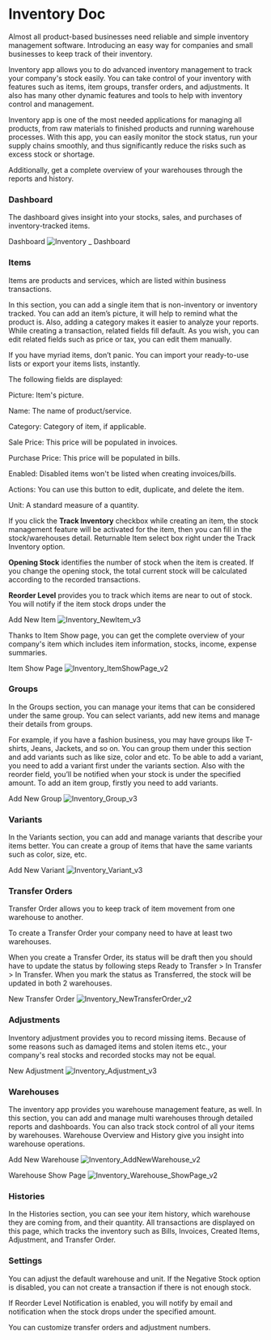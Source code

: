 # Inventory Doc

Almost all product-based businesses need reliable and simple inventory management software. Introducing an easy way for companies and small businesses to keep track of their inventory.

Inventory app allows you to do advanced inventory management to track your company's stock easily. You can take control of your inventory with features such as items, item groups, transfer orders, and adjustments. It also has many other dynamic features and tools to help with inventory control and management.

Inventory app is one of the most needed applications for managing all products, from raw materials to finished products and running warehouse processes. With this app, you can easily monitor the stock status, run your supply chains smoothly, and thus significantly reduce the risks such as excess stock or shortage.

Additionally, get a complete overview of your warehouses through the reports and history.

### Dashboard

The dashboard gives insight into your stocks, sales, and purchases of inventory-tracked items.

Dashboard
![Inventory _ Dashboard](https://user-images.githubusercontent.com/81233281/141702964-c90cf57f-9fe3-4ca4-a014-49ba06ddbd8b.gif)


### Items

Items are products and services, which are listed within business transactions.

In this section, you can add a single item that is non-inventory or inventory tracked.  You can add an item’s picture, it will help to remind what the product is. Also, adding a category makes it easier to analyze your reports. While creating a transaction, related fields fill default. As you wish, you can edit related fields such as price or tax, you can edit them manually.

If you have myriad items, don’t panic. You can import your ready-to-use lists or export your items lists, instantly.

The following fields are displayed:

Picture: Item's picture.

Name: The name of product/service.

Category: Category of item, if applicable.

Sale Price: This price will be populated in invoices.

Purchase Price: This price will be populated in bills.

Enabled: Disabled items won't be listed when creating invoices/bills.

Actions: You can use this button to edit, duplicate, and delete the item.

Unit: A standard measure of a quantity.

If you click the **Track Inventory** checkbox while creating an item, the stock management feature will be activated for the item, then you can fill in the stock/warehouses detail. Returnable Item select box right under the Track Inventory option.

**Opening Stock** identifies the number of stock when the item is created. If you change the opening stock, the total current stock will be calculated according to the recorded transactions.

**Reorder Level** provides you to track which items are near to out of stock. You will notify if the item stock drops under the

Add New Item
![Inventory_NewItem_v3](https://user-images.githubusercontent.com/81233281/141702834-8b444529-48ec-4823-af08-60487100e766.gif)

Thanks to Item Show page, you can get the complete overview of your company's item which includes item information, stocks, income, expense summaries.

Item Show Page
![Inventory_ItemShowPage_v2](https://user-images.githubusercontent.com/81233281/141702843-e7e011ca-e3d0-4dae-aba6-fbff14c9bcf3.gif)

### Groups

In the Groups section, you can manage your items that can be considered under the same group. You can select variants, add new items and manage their details from groups.

For example, if you have a fashion business, you may have groups like T-shirts, Jeans, Jackets, and so on. You can group them under this section and add variants such as like size, color and etc. To be able to add a variant, you need to add a variant first under the variants section. Also with the reorder field, you’ll be notified when your stock is under the specified amount. To add an item group, firstly you need to add variants.

Add New Group
![Inventory_Group_v3](https://user-images.githubusercontent.com/81233281/141702853-06ad96a2-bc29-49aa-ae54-137fb5ed7888.gif)

### Variants

In the Variants section, you can add and manage variants that describe your items better. You can create a group of items that have the same variants such as color, size, etc.

Add New Variant
![Inventory_Variant_v3](https://user-images.githubusercontent.com/81233281/141702858-0d60e5f4-c3b5-43f6-a52a-fdc17361413a.gif)

### Transfer Orders

Transfer Order allows you to keep track of item movement from one warehouse to another.

To create a Transfer Order your company need to have at least two warehouses.

When you create a Transfer Order, its status will be draft then you should have to update the status by following steps Ready to Transfer > In Transfer > In Transfer. When you mark the status as Transferred, the stock will be updated in both 2 warehouses.

New Transfer Order
![Inventory_NewTransferOrder_v2](https://user-images.githubusercontent.com/81233281/141702869-26e0cc4b-d389-4c88-a2d0-05f53889cc00.gif)

### Adjustments

Inventory adjustment provides you to record missing items. Because of some reasons such as damaged items and stolen items etc., your company's real stocks and recorded stocks may not be equal.

New Adjustment
![Inventory_Adjustment_v3](https://user-images.githubusercontent.com/81233281/141702882-2b27bc5f-c949-4eac-a523-334cd37da643.gif)

### Warehouses

The inventory app provides you warehouse management feature, as well. In this section, you can add and manage multi warehouses through detailed reports and dashboards. You can also track stock control of all your items by warehouses. Warehouse Overview and History give you insight into warehouse operations.

Add New Warehouse
![Inventory_AddNewWarehouse_v2](https://user-images.githubusercontent.com/81233281/141702890-1da16c78-e9ad-4e2c-ba59-377b9bf73dd4.gif)

Warehouse Show Page
![Inventory_Warehouse_ShowPage_v2](https://user-images.githubusercontent.com/81233281/141702900-ad79b56c-4aba-43f1-b8a8-ff3aa9a103e2.gif)

### Histories

In the Histories section, you can see your item history, which warehouse they are coming from, and their quantity. All transactions are displayed on this page, which tracks the inventory such as Bills, Invoices, Created Items, Adjustment, and Transfer Order.

### Settings

You can adjust the default warehouse and unit. If the Negative Stock option is disabled, you can not create a transaction if there is not enough stock.

If Reorder Level Notification is enabled, you will notify by email and notification when the stock drops under the specified amount.

You can customize transfer orders and adjustment numbers.

###
